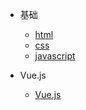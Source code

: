 - 基础

  - [html](八股/html.md)
  - [css](八股/css.md)
  - [javascript](八股/javascript.md)
- Vue.js
  - [Vue.js](八股/vue.md)
